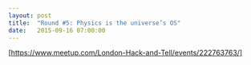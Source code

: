 ```yaml
---
layout: post
title:  "Round #5: Physics is the universe’s OS"
date:   2015-09-16 07:00:00
---
```


[https://www.meetup.com/London-Hack-and-Tell/events/222763763/]
